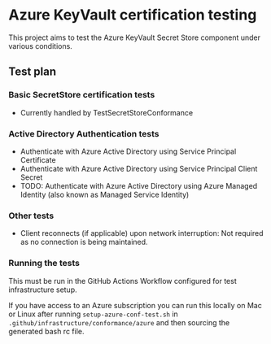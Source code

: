 # Azure KeyVault certification testing

This project aims to test the Azure KeyVault Secret Store component under various conditions.

## Test plan

### Basic SecretStore certification tests

* Currently handled by TestSecretStoreConformance

### Active Directory Authentication tests

* Authenticate with Azure Active Directory using Service Principal Certificate
* Authenticate with Azure Active Directory using Service Principal Client Secret
* TODO: Authenticate with Azure Active Directory using Azure Managed Identity (also known as Managed Service Identity)

### Other tests

* Client reconnects (if applicable) upon network interruption: Not required as no connection is being maintained.


### Running the tests

This must be run in the GitHub Actions Workflow configured for test infrastructure setup.

If you have access to an Azure subscription you can run this locally on Mac or Linux after running `setup-azure-conf-test.sh` in `.github/infrastructure/conformance/azure` and then sourcing the generated bash rc file.